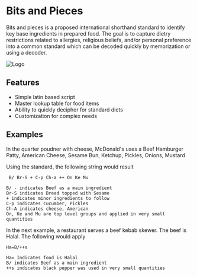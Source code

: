 
# Bits and Pieces


Bits and pieces is a proposed international shorthand  standard to identify key base ingredients in prepared food. The goal is to capture dietry restrictions related to allergies, religious beliefs, and/or personal preference into a common standard which can be decoded quickly by memorization or using a decoder.






![Logo](https://dev-to-uploads.s3.amazonaws.com/uploads/articles/th5xamgrr6se0x5ro4g6.png)


## Features

- Simple latin based script
- Master lookup table for food items
- Ability to quickly decipher for standard diets
- Customization for complex needs


## Examples

In the quarter poudner with cheese, McDonald's uses a Beef Hamburger Patty, American Cheese, Sesame Bun, Ketchup, Pickles, Onions, Mustard


Using the standard, the following string would result


```` B/ Br-S + C-p Ch-a ++ On Ke Mu````



````
B/ - indicates Beef as a main ingredient
Br-S indicates Bread topped with Sesame
+ indicates minor ingredients to follow
C-p indicates cucumber, Pickles
Ch-A indicates cheese, American
On, Ke and Mu are top level groups and applied in very small quantities
````

In the next example, a restaurant serves a beef kebab skewer. The beef is Halal. The following would apply

````Ha=B/++s````

````
Ha= Indicates food is Halal
B/ indicates Beef as a main ingredient
++s indicates black pepper was used in very small quantities
````
